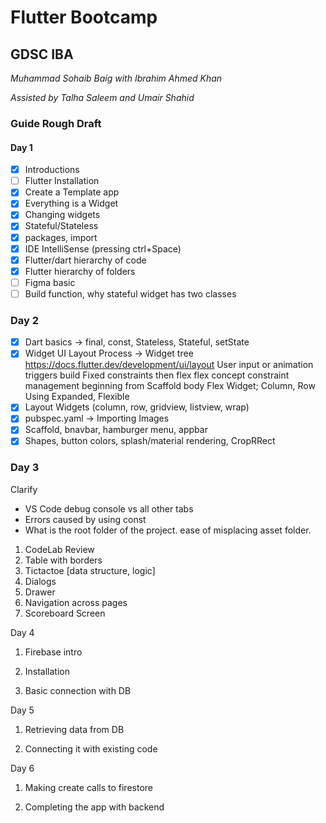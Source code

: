 # Flutter Bootcamp

## GDSC IBA

_Muhammad Sohaib Baig with Ibrahim Ahmed Khan_

_Assisted by Talha Saleem and Umair Shahid_

### Guide Rough Draft

#### Day 1

- [x] Introductions
- [ ] Flutter Installation
- [x] Create a Template app
- [x] Everything is a Widget
- [x] Changing widgets
- [x] Stateful/Stateless
- [x] packages, import
- [x] IDE IntelliSense (pressing ctrl+Space)
- [x] Flutter/dart hierarchy of code
- [x] Flutter hierarchy of folders
- [ ] Figma basic
- [ ] Build function, why stateful widget has two classes

### Day 2

- [x] Dart basics -> final, const, Stateless, Stateful, setState
- [x] Widget UI Layout Process ->
	Widget tree https://docs.flutter.dev/development/ui/layout
	User input or animation triggers build
	Fixed constraints then flex
	flex concept
	constraint management beginning from Scaffold body
	Flex Widget; Column, Row
	Using Expanded, Flexible
- [x] Layout Widgets (column, row, gridview, listview, wrap)
- [x] pubspec.yaml -> Importing Images
- [x] Scaffold, bnavbar, hamburger menu, appbar
- [x] Shapes, button colors, splash/material rendering, CropRRect

### Day 3

Clarify 
- VS Code debug console vs all other tabs
- Errors caused by using const
- What is the root folder of the project. ease of misplacing asset folder.

1. CodeLab Review
2. Table with borders
3. Tictactoe \[data structure, logic]
4. Dialogs
5. Drawer
6. Navigation across pages
8. Scoreboard Screen


Day 4

1. Firebase intro

2. Installation

3. Basic connection with DB


Day 5 

1. Retrieving data from DB

2. Connecting it with existing code

Day 6 

1. Making create calls to firestore

2. Completing the app with backend

